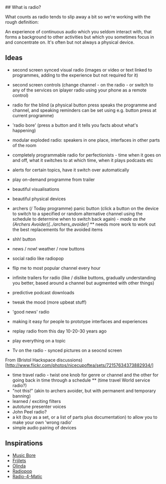 ## What is radio?

What counts as radio tends to slip away a bit so we're working with the rough definition:

An experience of continuous audio which you seldom interact with, that forms a background to other activities but which you sometimes focus in and concentrate on. It's often but not always a physical device.

## Ideas

* second screen synced visual radio (images or video or text linked to programmes, adding to the experience but not required for it)
* second screen controls (change channel - on the radio - or switch to any of the services on iplayer radio using your phone as a remote control)
* radio for the blind (a physical button press speaks the programme and channel, and speaking reminders can be set using e.g. button press at current programme)
* 'radio bore' (press a button and it tells you facts about what's happening)
* modular exploded radio: speakers in one place, interfaces in other parts of the room
* completely programmable radio for perfectionists - time when it goes on and off, what it switches to at which time, when it plays podcasts etc
* alerts for certain topics, have it switch over automatically
* play on-demand programme from trailer
* beautiful visualisations
* beautiful physical devices

* archers (/ Today programme) panic button (click a button on the device to switch to a specified or random alternative channel using the schedule to determine when to switch back again) - *made as the (Archers Avoider)[../archers_avoider]* 
** needs more work to work out the best replacements for the avoided items
* shh! button
* news / now! weather / now buttons
* social radio like radiopop
* flip me to most popular channel every hour
* infinite trailers for radio (like / dislike buttons, gradually understanding you better, based around a channel but augmented with other things)
* predictive podcast downloads
* tweak the mood (more upbeat stuff)
* 'good news' radio

* making it easy for people to prototype interfaces and experiences
* replay radio from this day 10-20-30 years ago
* play everything on a topic

* Tv on the radio - synced pictures on a seocnd screen

From (Bristol Hackspace discussions)[http://www.flickr.com/photos/nicecupoftea/sets/72157634373882934/]

* time travel radio - twist one knob for genre or channel and the other for going back in time through a schedule
** (time travel World service radio?)
* "not this!" (akin to archers avoider, but with permanent and temporary banning)
* learned / exciting filters
* autotune presenter voices
* John Peel radio?
* a kit (buy as a set, or a list of parts plus documentation) to allow you to make your own 'wrong radio'
* simple audio pairing of devices

## Inspirations

* [Music Bore](http://blog.dbtune.org/post/2009/07/13/Music-Hack-Day-and-the-MusicBore)
* [Frijlets](http://www.drewbuttons.com/Frijlets)
* [Olinda](http://berglondon.com/projects/olinda/)
* [Radiopop](http://www.bbc.co.uk/blogs/radiolabs/2008/09/radio_pop_social_radio_listeni.shtml)
* [Radio-4-Matic](http://www.raspberrypi.org/archives/3019)
